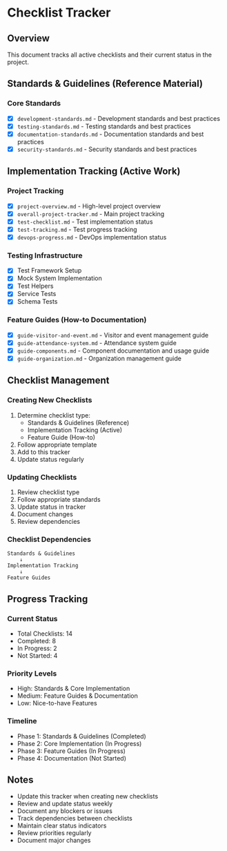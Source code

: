 # Checklist Tracker

## Overview

This document tracks all active checklists and their current status in the project.

## Standards & Guidelines (Reference Material)

### Core Standards

- [x] `development-standards.md` - Development standards and best practices
- [x] `testing-standards.md` - Testing standards and best practices
- [x] `documentation-standards.md` - Documentation standards and best practices
- [x] `security-standards.md` - Security standards and best practices

## Implementation Tracking (Active Work)

### Project Tracking

- [x] `project-overview.md` - High-level project overview
- [x] `overall-project-tracker.md` - Main project tracking
- [x] `test-checklist.md` - Test implementation status
- [x] `test-tracking.md` - Test progress tracking
- [x] `devops-progress.md` - DevOps implementation status

### Testing Infrastructure

- [x] Test Framework Setup
- [x] Mock System Implementation
- [x] Test Helpers
- [x] Service Tests
- [x] Schema Tests

### Feature Guides (How-to Documentation)

- [x] `guide-visitor-and-event.md` - Visitor and event management guide
- [x] `guide-attendance-system.md` - Attendance system guide
- [x] `guide-components.md` - Component documentation and usage guide
- [x] `guide-organization.md` - Organization management guide

## Checklist Management

### Creating New Checklists

1. Determine checklist type:
   - Standards & Guidelines (Reference)
   - Implementation Tracking (Active)
   - Feature Guide (How-to)
2. Follow appropriate template
3. Add to this tracker
4. Update status regularly

### Updating Checklists

1. Review checklist type
2. Follow appropriate standards
3. Update status in tracker
4. Document changes
5. Review dependencies

### Checklist Dependencies

```
Standards & Guidelines
    ↓
Implementation Tracking
    ↓
Feature Guides
```

## Progress Tracking

### Current Status

- Total Checklists: 14
- Completed: 8
- In Progress: 2
- Not Started: 4

### Priority Levels

- High: Standards & Core Implementation
- Medium: Feature Guides & Documentation
- Low: Nice-to-have Features

### Timeline

- Phase 1: Standards & Guidelines (Completed)
- Phase 2: Core Implementation (In Progress)
- Phase 3: Feature Guides (In Progress)
- Phase 4: Documentation (Not Started)

## Notes

- Update this tracker when creating new checklists
- Review and update status weekly
- Document any blockers or issues
- Track dependencies between checklists
- Maintain clear status indicators
- Review priorities regularly
- Document major changes
